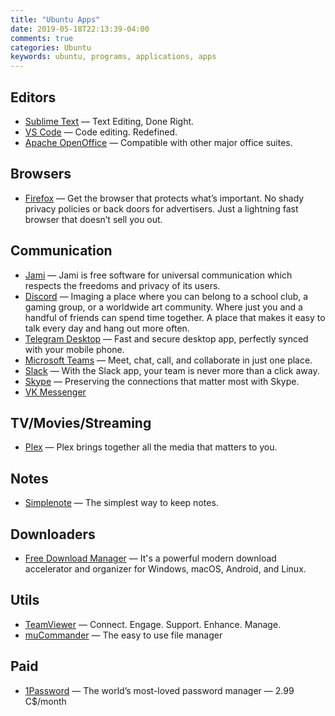 ```yaml
---
title: "Ubuntu Apps"
date: 2019-05-18T22:13:39-04:00
comments: true
categories: Ubuntu
keywords: ubuntu, programs, applications, apps
---
```


## Editors

* [Sublime Text](https://www.sublimetext.com/) — Text Editing, Done Right.
* [VS Code](https://code.visualstudio.com/) — Code editing. Redefined.
* [Apache OpenOffice](https://www.openoffice.org/) — Compatible with other major office suites.

## Browsers

* [Firefox](http://www.mozilla.org/en-US/firefox/new/) — Get the browser that protects what’s important. No shady privacy policies or back doors for advertisers. Just a lightning fast browser that doesn’t sell you out.

## Communication

* [Jami](https://jami.net/) — Jami is free software for universal communication which respects the freedoms and privacy of its users.
* [Discord](https://discord.com/) — Imaging a place where you can belong to a school club, a gaming group, or a worldwide art community. Where just you and a handful of friends can spend time together. A place that makes it easy to talk every day and hang out more often.
* [Telegram Desktop](https://desktop.telegram.org/) — Fast and secure desktop app, perfectly synced with your mobile phone.
* [Microsoft Teams](https://www.microsoft.com/en-ca/microsoft-365/microsoft-teams/group-chat-software) — Meet, chat, call, and collaborate in just one place.
* [Slack](https://slack.com) — With the Slack app, your team is never more than a click away.
* [Skype](https://www.skype.com/en/) — Preserving the connections that matter most with Skype.
* [VK Messenger](https://vk.com/landings/desktop_messenger)

## TV/Movies/Streaming

* [Plex](https://www.plex.tv/) — Plex brings together all the media that matters to you.

## Notes

* [Simplenote](https://simplenote.com/) — The simplest way to keep notes.

## Downloaders

* [Free Download Manager](http://freedownloadmanager.org) — It's a powerful modern download accelerator and organizer for Windows, macOS, Android, and Linux.

## Utils

* [TeamViewer](https://www.teamviewer.com/en-us/) — Connect. Engage. Support. Enhance. Manage.
* [muCommander](https://www.mucommander.com/) — The easy to use file manager

## Paid

* [1Password](https://1password.com/) — The world’s most-loved password manager — 2.99 C$/month
